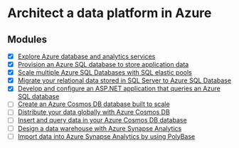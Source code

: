 # Architect a data platform in Azure


## Modules

- [x] [Explore Azure database and analytics services](https://docs.microsoft.com/en-us/learn/modules/azure-database-fundamentals/)
- [x] [Provision an Azure SQL database to store application data](https://docs.microsoft.com/en-us/learn/modules/provision-azure-sql-db/)
- [x] [Scale multiple Azure SQL Databases with SQL elastic pools](https://docs.microsoft.com/en-us/learn/modules/scale-sql-databases-elastic-pools/)
- [x] [Migrate your relational data stored in SQL Server to Azure SQL Database](https://docs.microsoft.com/en-us/learn/modules/migrate-sql-server-relational-data/)
- [x] [Develop and configure an ASP.NET application that queries an Azure SQL database](https://docs.microsoft.com/en-us/learn/modules/develop-app-that-queries-azure-sql/)
- [ ] [Create an Azure Cosmos DB database built to scale](https://docs.microsoft.com/en-us/learn/modules/create-cosmos-db-for-scale/)
- [ ] [Distribute your data globally with Azure Cosmos DB](https://docs.microsoft.com/en-us/learn/modules/distribute-data-globally-with-cosmos-db/)
- [ ] [Insert and query data in your Azure Cosmos DB database](https://docs.microsoft.com/en-us/learn/modules/access-data-with-cosmos-db-and-sql-api/)
- [ ] [Design a data warehouse with Azure Synapse Analytics](https://docs.microsoft.com/en-us/learn/modules/design-azure-sql-data-warehouse/)
- [ ] [Import data into Azure Synapse Analytics by using PolyBase](https://docs.microsoft.com/en-us/learn/modules/import-data-into-asdw-with-polybase/)
